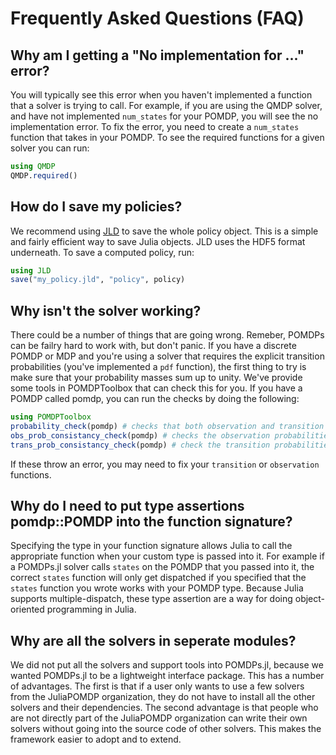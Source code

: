 # Frequently Asked Questions (FAQ)

## Why am I getting a "No implementation for ..." error?

You will typically see this error when you haven't implemented a function that a solver is trying to call.
For example, if you are using the QMDP solver, and have not implemented `num_states` for your POMDP, you will see the no
implementation error. To fix the error, you need to create a `num_states` function that takes in your POMDP. To see the
required functions for a given solver you can run:

```julia
using QMDP
QMDP.required()
```

## How do I save my policies?

We recommend using [JLD](https://github.com/JuliaIO/JLD.jl) to save the whole policy object. This is a simple and
fairly efficient way to save Julia objects. JLD uses the HDF5 format underneath. To save a computed policy, run:

```julia
using JLD
save("my_policy.jld", "policy", policy)
```

## Why isn't the solver working?

There could be a number of things that are going wrong. Remeber, POMDPs can be failry hard to work with, but don't
panic. 
If you have a discrete POMDP or MDP and you're using a solver that requires the explicit transition probabilities
(you've implemented a `pdf` function), the first thing to try is make sure that your probability masses sum up to unity. 
We've provide some tools in POMDPToolbox that can check this for you.
If you have a POMDP called pomdp, you can run the checks by doing the following:

```julia
using POMDPToolbox
probability_check(pomdp) # checks that both observation and transition functions give probs that sum to unity
obs_prob_consistancy_check(pomdp) # checks the observation probabilities
trans_prob_consistancy_check(pomdp) # check the transition probabilities
```

If these throw an error, you may need to fix your `transition` or `observation` functions. 


## Why do I need to put type assertions pomdp::POMDP into the function signature?

Specifying the type in your function signature allows Julia to call the appropriate function when your custom type is
passed into it.
For example if a POMDPs.jl solver calls `states` on the POMDP that you passed into it, the correct `states` function
will only get dispatched if you specified that the `states` function you wrote works with your POMDP type. Because Julia
supports multiple-dispatch, these type assertion are a way for doing object-oriented programming in Julia.


## Why are all the solvers in seperate modules?

We did not put all the solvers and support tools into POMDPs.jl, because we wanted POMDPs.jl to be a lightweight
interface package.
This has a number of advantages. The first is that if a user only wants to use a few solvers from the
JuliaPOMDP organization, they do not have to install all the other solvers and their dependencies.
The second advantage is that people who are not directly part of the JuliaPOMDP organization can write their own solvers
without going into the source code of other solvers. This makes the framework easier to adopt and to extend.



